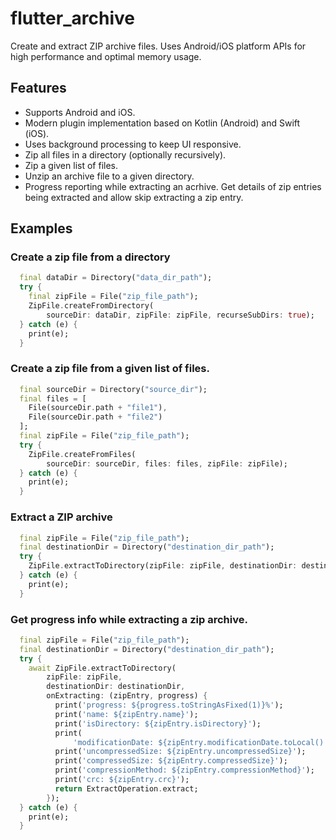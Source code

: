 # flutter_archive

Create and extract ZIP archive files. Uses Android/iOS platform APIs for high performance and optimal memory usage.

## Features

- Supports Android and iOS.
- Modern plugin implementation based on Kotlin (Android) and Swift (iOS).
- Uses background processing to keep UI responsive.
- Zip all files in a directory (optionally recursively).
- Zip a given list of files.
- Unzip an archive file to a given directory.
- Progress reporting while extracting an acrhive. Get details of zip entries being extracted and allow skip extracting a zip entry.

## Examples

### Create a zip file from a directory

```dart
  final dataDir = Directory("data_dir_path");
  try {
    final zipFile = File("zip_file_path");
    ZipFile.createFromDirectory(
        sourceDir: dataDir, zipFile: zipFile, recurseSubDirs: true);
  } catch (e) {
    print(e);
  }
```

### Create a zip file from a given list of files.

```dart
  final sourceDir = Directory("source_dir");
  final files = [
    File(sourceDir.path + "file1"),
    File(sourceDir.path + "file2")
  ];
  final zipFile = File("zip_file_path");
  try {
    ZipFile.createFromFiles(
        sourceDir: sourceDir, files: files, zipFile: zipFile);
  } catch (e) {
    print(e);
  }
```

### Extract a ZIP archive

```dart
  final zipFile = File("zip_file_path");
  final destinationDir = Directory("destination_dir_path");
  try {
    ZipFile.extractToDirectory(zipFile: zipFile, destinationDir: destinationDir);
  } catch (e) {
    print(e);
  }
```

### Get progress info while extracting a zip archive.

```dart
  final zipFile = File("zip_file_path");
  final destinationDir = Directory("destination_dir_path");
  try {
    await ZipFile.extractToDirectory(
        zipFile: zipFile,
        destinationDir: destinationDir,
        onExtracting: (zipEntry, progress) {
          print('progress: ${progress.toStringAsFixed(1)}%');
          print('name: ${zipEntry.name}');
          print('isDirectory: ${zipEntry.isDirectory}');
          print(
              'modificationDate: ${zipEntry.modificationDate.toLocal().toIso8601String()}');
          print('uncompressedSize: ${zipEntry.uncompressedSize}');
          print('compressedSize: ${zipEntry.compressedSize}');
          print('compressionMethod: ${zipEntry.compressionMethod}');
          print('crc: ${zipEntry.crc}');
          return ExtractOperation.extract;
        });
  } catch (e) {
    print(e);
  }
```
